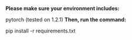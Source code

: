**Please make sure your environment includes:**

pytorch (tested on 1.2.1)
**Then, run the command:**

pip install -r requirements.txt
